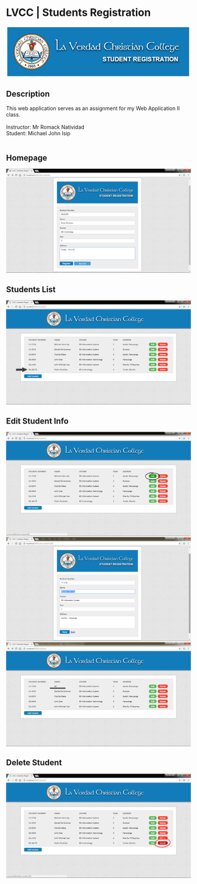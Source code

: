 # LVCC | Students Registration

![Registration Logo](https://github.com/mj-isip23/Web-Application-2/blob/master/screenshots/logo.png)

## Description
This web application serves as an assignment for my Web Application II class.
<br><br>
Instructor: Mr Romack Natividad <br>
Student: Michael John Isip
<br><br>

## Homepage
![Homepage](https://github.com/mj-isip23/Web-Application-2/blob/master/screenshots/homepage.png)
<br>

## Students List
![List](https://github.com/mj-isip23/Web-Application-2/blob/master/screenshots/students.png)
<br>

## Edit Student Info
![Edit](https://github.com/mj-isip23/Web-Application-2/blob/master/screenshots/edit.png)
![Edit](https://github.com/mj-isip23/Web-Application-2/blob/master/screenshots/update.png)
![Edit](https://github.com/mj-isip23/Web-Application-2/blob/master/screenshots/updated.png)
<br>

## Delete Student
![Delete](https://github.com/mj-isip23/Web-Application-2/blob/master/screenshots/delete.png)
<br>
